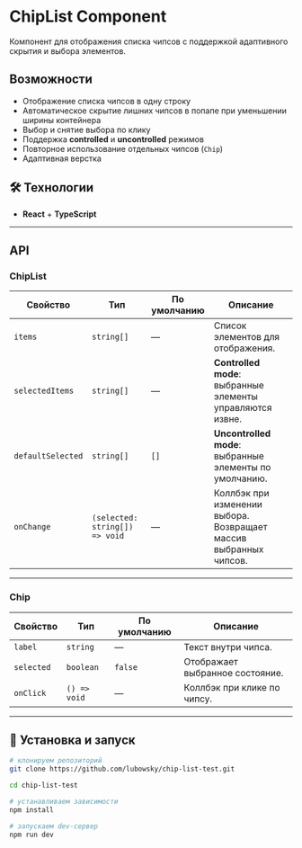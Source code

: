 # ChipList Component

Компонент для отображения списка чипсов с поддержкой адаптивного скрытия и выбора элементов.  

## Возможности
- Отображение списка чипсов в одну строку  
- Автоматическое скрытие лишних чипсов в попапе при уменьшении ширины контейнера  
- Выбор и снятие выбора по клику  
- Поддержка **controlled** и **uncontrolled** режимов  
- Повторное использование отдельных чипсов (`Chip`)  
- Адаптивная верстка  

## 🛠 Технологии
- **React** + **TypeScript**  
---

## API

### ChipList

| Свойство        | Тип                         | По умолчанию  | Описание                                                                 |
|-----------------|-----------------------------|---------------|--------------------------------------------------------------------------|
| `items`         | `string[]`                  | —             | Список элементов для отображения.                                        |
| `selectedItems` | `string[]`                  | —             | **Controlled mode**: выбранные элементы управляются извне.               |
| `defaultSelected` | `string[]`                | `[]`          | **Uncontrolled mode**: выбранные элементы по умолчанию.                  |
| `onChange`      | `(selected: string[]) => void` | —          | Коллбэк при изменении выбора. Возвращает массив выбранных чипсов.        |

---

### Chip

| Свойство   | Тип           | По умолчанию | Описание                                  |
|------------|---------------|--------------|-------------------------------------------|
| `label`    | `string`      | —            | Текст внутри чипса.                        |
| `selected` | `boolean`     | `false`      | Отображает выбранное состояние.            |
| `onClick`  | `() => void`  | —            | Коллбэк при клике по чипсу.                |

---

## 🚀 Установка и запуск

```bash
# клонируем репозиторий
git clone https://github.com/lubowsky/chip-list-test.git

cd chip-list-test

# устанавливаем зависимости
npm install

# запускаем dev-сервер
npm run dev